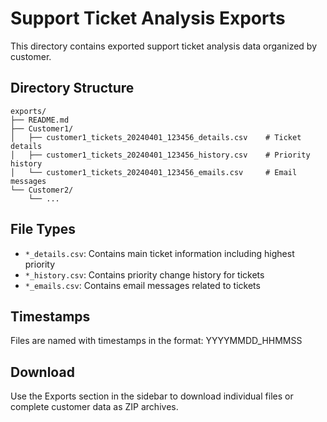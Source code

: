 # Support Ticket Analysis Exports

This directory contains exported support ticket analysis data organized by customer.

## Directory Structure
```
exports/
├── README.md
├── Customer1/
│   ├── customer1_tickets_20240401_123456_details.csv    # Ticket details
│   ├── customer1_tickets_20240401_123456_history.csv    # Priority history
│   └── customer1_tickets_20240401_123456_emails.csv     # Email messages
└── Customer2/
    └── ...
```

## File Types
- `*_details.csv`: Contains main ticket information including highest priority
- `*_history.csv`: Contains priority change history for tickets
- `*_emails.csv`: Contains email messages related to tickets

## Timestamps
Files are named with timestamps in the format: YYYYMMDD_HHMMSS

## Download
Use the Exports section in the sidebar to download individual files or complete customer data as ZIP archives.
